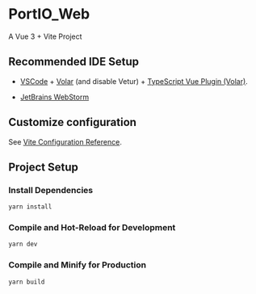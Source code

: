 # PortIO_Web

A Vue 3 + Vite Project

## Recommended IDE Setup

- [VSCode](https://code.visualstudio.com/) + [Volar](https://marketplace.visualstudio.com/items?itemName=Vue.volar) (and disable Vetur) + [TypeScript Vue Plugin (Volar)](https://marketplace.visualstudio.com/items?itemName=Vue.vscode-typescript-vue-plugin).

- [JetBrains WebStorm](https://jetbrains.com/webstorm)

## Customize configuration

See [Vite Configuration Reference](https://vitejs.dev/config/).

## Project Setup

### Install Dependencies

```sh
yarn install
```

### Compile and Hot-Reload for Development

```sh
yarn dev
```

### Compile and Minify for Production

```sh
yarn build
```
